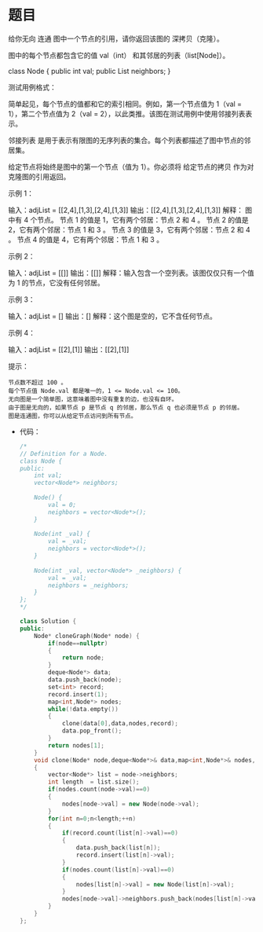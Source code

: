 # 题目
给你无向 连通 图中一个节点的引用，请你返回该图的 深拷贝（克隆）。

图中的每个节点都包含它的值 val（int） 和其邻居的列表（list[Node]）。

class Node {
    public int val;
    public List<Node> neighbors;
}

 

测试用例格式：

简单起见，每个节点的值都和它的索引相同。例如，第一个节点值为 1（val = 1），第二个节点值为 2（val = 2），以此类推。该图在测试用例中使用邻接列表表示。

邻接列表 是用于表示有限图的无序列表的集合。每个列表都描述了图中节点的邻居集。

给定节点将始终是图中的第一个节点（值为 1）。你必须将 给定节点的拷贝 作为对克隆图的引用返回。

 

示例 1：

输入：adjList = [[2,4],[1,3],[2,4],[1,3]]
输出：[[2,4],[1,3],[2,4],[1,3]]
解释：
图中有 4 个节点。
节点 1 的值是 1，它有两个邻居：节点 2 和 4 。
节点 2 的值是 2，它有两个邻居：节点 1 和 3 。
节点 3 的值是 3，它有两个邻居：节点 2 和 4 。
节点 4 的值是 4，它有两个邻居：节点 1 和 3 。

示例 2：

输入：adjList = [[]]
输出：[[]]
解释：输入包含一个空列表。该图仅仅只有一个值为 1 的节点，它没有任何邻居。

示例 3：

输入：adjList = []
输出：[]
解释：这个图是空的，它不含任何节点。

示例 4：

输入：adjList = [[2],[1]]
输出：[[2],[1]]

 

提示：

    节点数不超过 100 。
    每个节点值 Node.val 都是唯一的，1 <= Node.val <= 100。
    无向图是一个简单图，这意味着图中没有重复的边，也没有自环。
    由于图是无向的，如果节点 p 是节点 q 的邻居，那么节点 q 也必须是节点 p 的邻居。
    图是连通图，你可以从给定节点访问到所有节点。

* 代码：
    ```C++
    /*
    // Definition for a Node.
    class Node {
    public:
        int val;
        vector<Node*> neighbors;
        
        Node() {
            val = 0;
            neighbors = vector<Node*>();
        }
        
        Node(int _val) {
            val = _val;
            neighbors = vector<Node*>();
        }
        
        Node(int _val, vector<Node*> _neighbors) {
            val = _val;
            neighbors = _neighbors;
        }
    };
    */

    class Solution {
    public:
        Node* cloneGraph(Node* node) {
            if(node==nullptr)
            {
                return node;
            }
            deque<Node*> data;
            data.push_back(node);
            set<int> record;
            record.insert(1);
            map<int,Node*> nodes;
            while(!data.empty())
            {
                clone(data[0],data,nodes,record);
                data.pop_front();
            }
            return nodes[1];
        }
        void clone(Node* node,deque<Node*>& data,map<int,Node*>& nodes,set<int>& record)
        {
            vector<Node*> list = node->neighbors;
            int length  = list.size();
            if(nodes.count(node->val)==0)
            {
                nodes[node->val] = new Node(node->val);
            }
            for(int n=0;n<length;++n)
            {
                if(record.count(list[n]->val)==0)
                {
                    data.push_back(list[n]);
                    record.insert(list[n]->val);
                }
                if(nodes.count(list[n]->val)==0)
                {
                    nodes[list[n]->val] = new Node(list[n]->val);
                }
                nodes[node->val]->neighbors.push_back(nodes[list[n]->val]);
            }
        }
    };
    ```